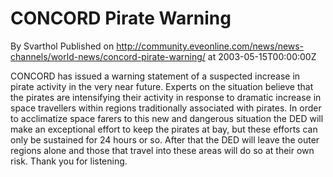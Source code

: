# CONCORD Pirate Warning
By Svarthol
Published on http://community.eveonline.com/news/news-channels/world-news/concord-pirate-warning/ at 2003-05-15T00:00:00Z

CONCORD has issued a warning statement of a suspected increase in pirate activity in the very near future. Experts on the situation believe that the pirates are intensifying their activity in response to dramatic increase in space travellers within regions traditionally associated with pirates. In order to acclimatize space farers to this new and dangerous situation the DED will make an exceptional effort to keep the pirates at bay, but these efforts can only be sustained for 24 hours or so. After that the DED will leave the outer regions alone and those that travel into these areas will do so at their own risk. Thank you for listening.

